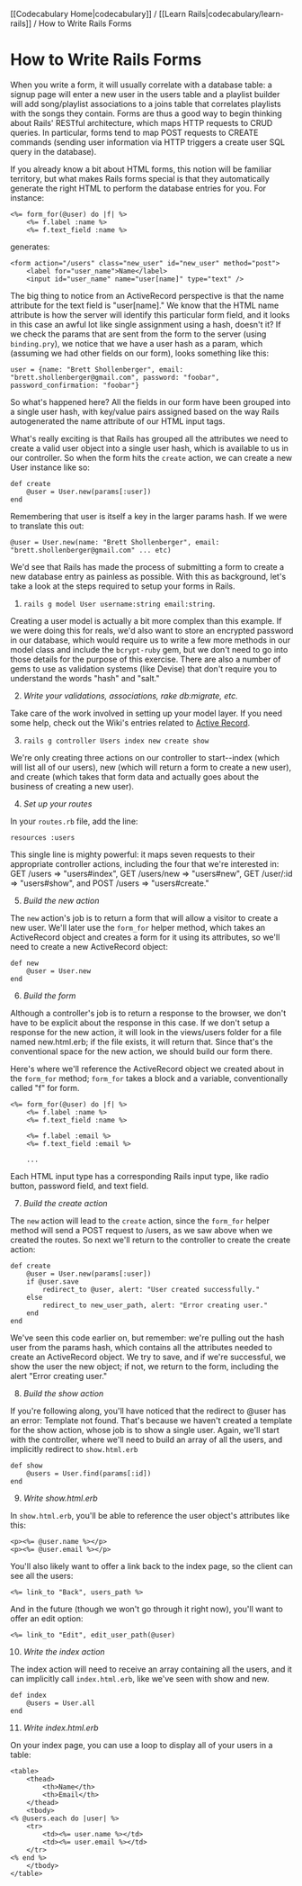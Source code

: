 [[Codecabulary Home|codecabulary]] / [[Learn Rails|codecabulary/learn-rails]] / How to Write Rails Forms

# How to Write Rails Forms

When you write a form, it will usually correlate with a database table: a signup page will enter a new user in the users table and a playlist builder will add song/playlist associations to a joins table that correlates playlists with the songs they contain. Forms are thus a good way to begin thinking about Rails' RESTful architecture, which maps HTTP requests to CRUD queries. In particular, forms tend to map POST requests to CREATE commands (sending user information via HTTP triggers a create user SQL query in the database). 

If you already know a bit about HTML forms, this notion will be familiar territory, but what makes Rails forms special is that they automatically generate the right HTML to perform the database entries for you. For instance:

	<%= form_for(@user) do |f| %>
		<%= f.label :name %>
		<%= f.text_field :name %>
	
generates:

	<form action="/users" class="new_user" id="new_user" method="post">
		<label for="user_name">Name</label>
		<input id="user_name" name="user[name]" type="text" />

The big thing to notice from an ActiveRecord perspective is that the name attribute for the text field is "user[name]." We know that the HTML name attribute is how the server will identify this particular form field, and it looks in this case an awful lot like single assignment using a hash, doesn't it? If we check the params that are sent from the form to the server (using `binding.pry`), we notice that we have a user hash as a param, which (assuming we had other fields on our form), looks something like this:

	user = {name: "Brett Shollenberger", email: "brett.shollenberger@gmail.com", password: "foobar", password_confirmation: "foobar"}
	
So what's happened here? All the fields in our form have been grouped into a single user hash, with key/value pairs assigned based on the way Rails autogenerated the name attribute of our HTML input tags. 

What's really exciting is that Rails has grouped all the attributes we need to create a valid user object into a single user hash, which is available to us in our controller. So when the form hits the `create` action, we can create a new User instance like so:
	
	def create
		@user = User.new(params[:user])
	end
	
Remembering that user is itself a key in the larger params hash. If we were to translate this out:

	@user = User.new(name: "Brett Shollenberger", email: "brett.shollenberger@gmail.com" ... etc)
	
We'd see that Rails has made the process of submitting a form to create a new database entry as painless as possible. With this as background, let's take a look at the steps required to setup your forms in Rails.

1) `rails g model User username:string email:string`. 

Creating a user model is actually a bit more complex than this example. If we were doing this for reals, we'd also want to store an encrypted password in our database, which would require us to write a few more methods in our model class and include the `bcrypt-ruby` gem, but we don't need to go into those details for the purpose of this exercise. There are also a number of gems to use as validation systems (like Devise) that don't require you to understand the words "hash" and "salt."

2) _Write your validations, associations, rake db:migrate, etc._

Take care of the work involved in setting up your model layer. If you need some help, check out the Wiki's entries related to [Active Record](https://github.com/brettshollenberger/ruby_wiki/blob/master/Active%20Record.md). 

3) `rails g controller Users index new create show`

We're only creating three actions on our controller to start--index (which will list all of our users), new (which will return a form to create a new user), and create (which takes that form data and actually goes about the business of creating a new user). 

4) _Set up your routes_

In your `routes.rb` file, add the line:

	resources :users
	
This single line is mighty powerful: it maps seven requests to their appropriate controller actions, including the four that we're interested in: GET /users => "users#index", GET /users/new => "users#new", GET /user/:id => "users#show", and POST /users => "users#create."

5) _Build the new action_

The `new` action's job is to return a form that will allow a visitor to create a new user. We'll later use the `form_for` helper method, which takes an ActiveRecord object and creates a form for it using its attributes, so we'll need to create a new ActiveRecord object:

	def new
		@user = User.new
	end
	
6) _Build the form_

Although a controller's job is to return a response to the browser, we don't have to be explicit about the response in this case. If we don't setup a response for the new action, it will look in the views/users folder for a file named new.html.erb; if the file exists, it will return that. Since that's the conventional space for the new action, we should build our form there. 

Here's where we'll reference the ActiveRecord object we created about in the `form_for` method; `form_for` takes a block and a variable, conventionally called "f" for form.

	<%= form_for(@user) do |f| %>
		<%= f.label :name %>
		<%= f.text_field :name %>
		
		<%= f.label :email %>
		<%= f.text_field :email %>
		
		...
		
Each HTML input type has a corresponding Rails input type, like radio button, password field, and text field.

7) _Build the create action_

The `new` action will lead to the `create` action, since the `form_for` helper method will send a POST request to /users, as we saw above when we created the routes. So next we'll return to the controller to create the create action:

	def create
		@user = User.new(params[:user])
		if @user.save
			redirect_to @user, alert: "User created successfully."
		else
			redirect_to new_user_path, alert: "Error creating user."
		end
	end

We've seen this code earlier on, but remember: we're pulling out the hash user from the params hash, which contains all the attributes needed to create an ActiveRecord object. We try to save, and if we're successful, we show the user the new object; if not, we return to the form, including the alert "Error creating user."

8) _Build the show action_

If you're following along, you'll have noticed that the redirect to @user has an error: Template not found. That's because we haven't created a template for the show action, whose job is to show a single user. Again, we'll start with the controller, where we'll need to build an array of all the users, and implicitly redirect to `show.html.erb`

	def show
		@users = User.find(params[:id])
	end
	
9) _Write show.html.erb_

In `show.html.erb`, you'll be able to reference the user object's attributes like this:

	<p><%= @user.name %></p>
	<p><%= @user.email %></p>

You'll also likely want to offer a link back to the index page, so the client can see all the users:

	<%= link_to "Back", users_path %>
	
And in the future (though we won't go through it right now), you'll want to offer an edit option:

	<%= link_to "Edit", edit_user_path(@user)
	
10) _Write the index action_

The index action will need to receive an array containing all the users, and it can implicitly call `index.html.erb`, like we've seen with show and new.

	def index
		@users = User.all
	end
	
11) _Write index.html.erb_

On your index page, you can use a loop to display all of your users in a table:

	<table>
		<thead>
			<th>Name</th>
			<th>Email</th>
		</thead>
		<tbody>
	<% @users.each do |user| %>
		<tr>
			<td><%= user.name %></td>
			<td><%= user.email %></td>
		</tr>
	<% end %>
		</tbody>
	</table>
	

	


	
